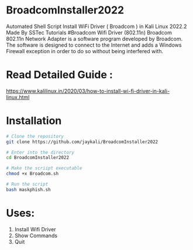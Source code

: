 # BroadcomInstaller2022
Automated Shell Script Install WiFi  Driver ( Broadcom ) in Kali Linux 2022.2
Made By SSTec Tutorials
#Broadcom Wifi Driver (802.11n) Broadcom 802.11n Network Adapter is a software program developed by Broadcom.  
The software is designed to connect to the Internet and adds a Windows Firewall exception in order to do so without being interfered with.

# Read Detailed Guide :
https://www.kalilinux.in/2020/03/how-to-install-wi-fi-driver-in-kali-linux.html

# Installation

```bash
# Clone the repository 
git clone https://github.com/jaykali/BroadcomInstaller2022

# Enter into the directory
cd BroadcomInstaller2022

# Make the scriipt executable
chmod +x Broadcom.sh

# Run the script
bash maskphish.sh
```
# Uses:
1) Install Wifi Driver
2) Show Commands
3) Quit
